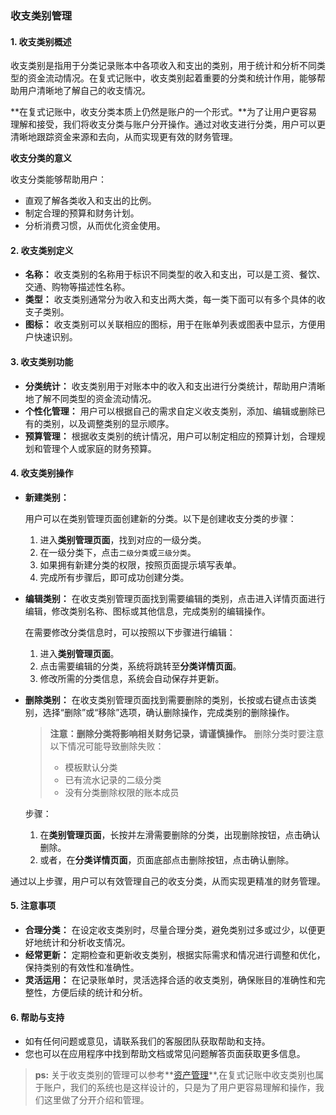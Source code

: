 ### 收支类别管理

#### 1. 收支类别概述

收支类别是指用于分类记录账本中各项收入和支出的类别，用于统计和分析不同类型的资金流动情况。在复式记账中，收支类别起着重要的分类和统计作用，能够帮助用户清晰地了解自己的收支情况。

**在复式记账中，收支分类本质上仍然是账户的一个形式。**为了让用户更容易理解和接受，我们将收支分类与账户分开操作。通过对收支进行分类，用户可以更清晰地跟踪资金来源和去向，从而实现更有效的财务管理。

**收支分类的意义**

收支分类能够帮助用户：

- 直观了解各类收入和支出的比例。
- 制定合理的预算和财务计划。
- 分析消费习惯，从而优化资金使用。

#### 2. 收支类别定义

- **名称：** 收支类别的名称用于标识不同类型的收入和支出，可以是工资、餐饮、交通、购物等描述性名称。
- **类型：** 收支类别通常分为收入和支出两大类，每一类下面可以有多个具体的收支子类别。
- **图标：** 收支类别可以关联相应的图标，用于在账单列表或图表中显示，方便用户快速识别。

#### 3. 收支类别功能

- **分类统计：** 收支类别用于对账本中的收入和支出进行分类统计，帮助用户清晰地了解不同类型的资金流动情况。
- **个性化管理：** 用户可以根据自己的需求自定义收支类别，添加、编辑或删除已有的类别，以及调整类别的显示顺序。
- **预算管理：** 根据收支类别的统计情况，用户可以制定相应的预算计划，合理规划和管理个人或家庭的财务预算。

#### 4. 收支类别操作

- **新建类别：** 

  用户可以在类别管理页面创建新的分类。以下是创建收支分类的步骤：

  1. 进入**类别管理页面**，找到对应的一级分类。
  2. 在一级分类下，点击`二级分类`或`三级分类`。
  3. 如果拥有新建分类的权限，按照页面提示填写表单。
  4. 完成所有步骤后，即可成功创建分类。

- **编辑类别：** 在收支类别管理页面找到需要编辑的类别，点击进入详情页面进行编辑，修改类别名称、图标或其他信息，完成类别的编辑操作。

  在需要修改分类信息时，可以按照以下步骤进行编辑：

  1. 进入**类别管理页面**。
  2. 点击需要编辑的分类，系统将跳转至**分类详情页面**。
  3. 修改所需的分类信息，系统会自动保存并更新。

- **删除类别：** 在收支类别管理页面找到需要删除的类别，长按或右键点击该类别，选择“删除”或“移除”选项，确认删除操作，完成类别的删除操作。

  > **注意：删除分类将影响相关财务记录，请谨慎操作。** 删除分类时要注意以下情况可能导致删除失败：
  >
  > - 模板默认分类
  > - 已有流水记录的二级分类
  > - 没有分类删除权限的账本成员

  步骤：

  1. 在**类别管理页面**，长按并左滑需要删除的分类，出现删除按钮，点击确认删除。
  2. 或者，在**分类详情页面**，页面底部点击删除按钮，点击确认删除。


通过以上步骤，用户可以有效管理自己的收支分类，从而实现更精准的财务管理。

#### 5. 注意事项

- **合理分类：** 在设定收支类别时，尽量合理分类，避免类别过多或过少，以便更好地统计和分析收支情况。
- **经常更新：** 定期检查和更新收支类别，根据实际需求和情况进行调整和优化，保持类别的有效性和准确性。
- **灵活运用：** 在记录账单时，灵活选择合适的收支类别，确保账目的准确性和完整性，方便后续的统计和分析。

#### 6. 帮助与支持

- 如有任何问题或意见，请联系我们的客服团队获取帮助和支持。
- 您也可以在应用程序中找到帮助文档或常见问题解答页面获取更多信息。



> **ps:** 关于收支类别的管理可以参考**[资产管理](./account-management.md)**,在复式记账中收支类别也属于账户，我们的系统也是这样设计的，只是为了用户更容易理解和操作，我们这里做了分开介绍和管理。